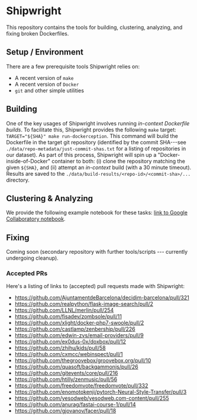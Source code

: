 # Shipwright

This repository contains the tools for building, clustering, analyzing, and fixing broken Dockerfiles. 

## Setup / Environment

There are a few prerequisite tools Shipwright relies on:

- A recent version of `make`
- A recent version of `Docker`
- `git` and other simple utilities

## Building

One of the key usages of Shipwright involves running _in-context Dockerfile builds_. To facilitate this, Shipwright provides the following `make` target: `TARGET="${SHA}" make run-dockerception`. This command will build the Dockerfile in the target git repository (identified by the commit SHA---see `./data/repo-metadata/just-commit-shas.txt` for a listing of repositories in our dataset). As part of this process, Shipwright will spin up a "Docker-inside-of-Docker" container to both: (i) clone the repository matching the given `${SHA}`, and (ii) attempt an _in-context_ build (with a 30 minute timeout). Results are saved to the `./data/build-results/<repo-id>/<commit-sha>/...` directory.

## Clustering & Analyzing

We provide the following example notebook for these tasks: [link to Google Collaboratory notebook](https://colab.research.google.com/drive/1NxLMvrx8XKsIwRrbcqVgAqCm__R5NF1n?usp=sharing).

## Fixing

Coming soon (secondary repository with further tools/scripts --- currently undergoing cleanup).

### Accepted PRs 

Here's a listing of links to (accepted) pull requests made with Shipwright:

* https://github.com/AjuntamentdeBarcelona/decidim-barcelona/pull/321
* https://github.com/realpython/flask-image-search/pull/2
* https://github.com/LLNL/merlin/pull/254
* https://github.com/fisadev/zombsole/pull/11
* https://github.com/xlight/docker-php7-swoole/pull/2
* https://github.com/castlamp/zenbership/pull/226
* https://github.com/edwin-zvs/email-providers/pull/9
* https://github.com/ex0dus-0x/doxbox/pull/12
* https://github.com/zhihu/kids/pull/58
* https://github.com/cxmcc/webinspect/pull/1
* https://github.com/thegroovebox/groovebox.org/pull/10
* https://github.com/quasoft/backgammonjs/pull/26
* https://github.com/gitevents/core/pull/216
* https://github.com/htilly/zenmusic/pull/56
* https://github.com/freedomvote/freedomvote/pull/332
* https://github.com/enomotokenji/pytorch-Neural-Style-Transfer/pull/3
* https://github.com/yesodweb/yesodweb.com-content/pull/255
* https://github.com/anurag/fastai-course-1/pull/14
* https://github.com/gjovanov/facer/pull/18


